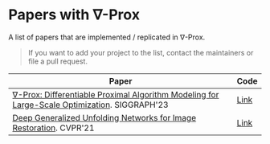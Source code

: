 # Papers with $\nabla$-Prox

A list of papers that are implemented / replicated in $\nabla$-Prox.

> If you want to add your project to the list, contact the maintainers or file a pull request.

| Paper | Code |
| ---- | --- |
|[∇-Prox: Differentiable Proximal Algorithm Modeling for Large-Scale Optimization](https://dl.acm.org/doi/abs/10.1145/3592144). SIGGRAPH'23   | [Link](deltaprox_siggraph_2023/) |
| [Deep Generalized Unfolding Networks for Image Restoration](https://arxiv.org/abs/2204.13348). CVPR'21   | [Link](deltaprox_siggraph_2023/) |
